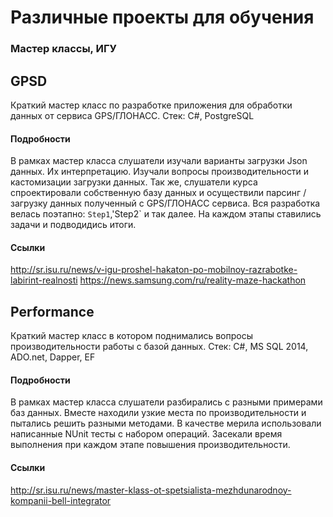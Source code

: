 # Различные проекты для обучения
### Мастер классы, ИГУ

## GPSD
Краткий мастер класс по разработке приложения для обработки данных от сервиса  GPS/ГЛОНАСС.
Стек: C#, PostgreSQL

#### Подробности
В рамках мастер класса слушатели изучали варианты загрузки Json данных. Их интерпретацию. Изучали вопросы производительности и кастомизации загрузки данных.
Так же, слушатели курса спроектировали собственную базу данных и осуществили парсинг / загрузку данных полученный с GPS/ГЛОНАСС сервиса.
Вся разработка велась поэтапно: `Step1`,'Step2` и так далее. На каждом этапы ставились задачи и подводидись итоги.

#### Ссылки
http://sr.isu.ru/news/v-igu-proshel-hakaton-po-mobilnoy-razrabotke-labirint-realnosti
https://news.samsung.com/ru/reality-maze-hackathon


## Performance
Краткий мастер класс в котором поднимались вопросы производительности работы с базой данных.
Стек: C#, MS SQL 2014, ADO.net, Dapper, EF

#### Подробности
В рамках мастер класса слушатели разбирались с разными примерами баз данных. Вместе находили узкие места по производительности и пытались решить разными методами.
В качестве мерила использовали написанные NUnit тесты с набором операций. Засекали время выполнения при каждом этапе повышения производительности.

#### Ссылки
http://sr.isu.ru/news/master-klass-ot-spetsialista-mezhdunarodnoy-kompanii-bell-integrator



